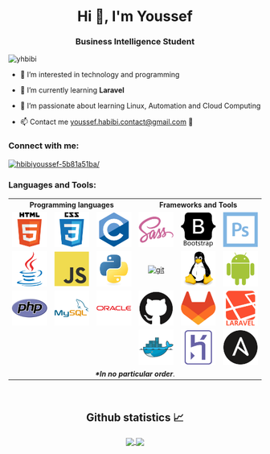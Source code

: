 <h1 align="center">Hi 👋, I'm Youssef</h1>
<h3 align="center">Business Intelligence Student</h3>

<p align="left"> <img src="https://komarev.com/ghpvc/?username=yhbibi&label=Profile%20views&color=0e75b6&style=flat" alt="yhbibi" /> </p>

- 👀 I’m interested in technology and programming

- 🌱 I’m currently learning **Laravel**

- 🧠 I’m passionate about learning Linux, Automation and Cloud Computing

- 📫 Contact me [youssef.habibi.contact@gmail.com](mailto:youssef.habibi.contact@gmail.com) 📧
  


<h3 align="left">Connect with me:</h3>
<p align="left">
<a href="https://www.linkedin.com/in/youssef-hbibi-5b81a51ba/" target="blank"><img align="center" src="https://raw.githubusercontent.com/rahuldkjain/github-profile-readme-generator/master/src/images/icons/Social/linked-in-alt.svg" alt="hbibiyoussef-5b81a51ba/" height="30" width="40" /></a>
</p>

<h3 align="left">Languages and Tools:</h3>



<table border="0" cellspacing="0" cellpadding="0" allign="center">
  <tbody>
    <tr>
      <th colspan="3">Programming languages</th>
      <th colspan="3">Frameworks and Tools</th>
    </tr>
    <tr>
     <td align="center">
        <a href="https://www.w3.org/html/" target="_blank" rel="noreferrer"> 
          <img src="https://raw.githubusercontent.com/devicons/devicon/master/icons/html5/html5-original-wordmark.svg" alt="html5" width="70" height="70"/> 
       </a>
      </td>
			<td align="center">
        <a href="https://www.w3schools.com/css/" target="_blank" rel="noreferrer">
         <img src="https://raw.githubusercontent.com/devicons/devicon/master/icons/css3/css3-original-wordmark.svg" alt="css3" width="70" height="70"/> 
        </a> 
      </td>
      <td align="center">
        <a href="https://www.cprogramming.com/" target="_blank" rel="noreferrer"> 
         <img src="https://raw.githubusercontent.com/devicons/devicon/master/icons/c/c-original.svg" alt="c" width="70" height="70"/> 
       </a>
      </td>
      <td align="center">
        <a href="https://sass-lang.com" target="_blank" rel="noreferrer"> 
         <img src="https://raw.githubusercontent.com/devicons/devicon/master/icons/sass/sass-original.svg" alt="sass" width="70" height="70"/>             </a>
      </td>
      <td align="center">
        <a href="https://getbootstrap.com" target="_blank" rel="noreferrer"> 
         <img src="https://raw.githubusercontent.com/devicons/devicon/master/icons/bootstrap/bootstrap-plain-wordmark.svg" alt="bootstrap" width="70" height="70"/> 
       </a>
      </td>
      <td align="center">
        <a href="https://www.photoshop.com/en" target="_blank" rel="noreferrer"> 
         <img src="https://raw.githubusercontent.com/devicons/devicon/master/icons/photoshop/photoshop-line.svg" alt="photoshop" width="70" height="70"/> 
       </a>
      </td>
    </tr>
    <tr>
      <td align="center">
        <a href="https://www.java.com" target="_blank" rel="noreferrer"> 
         <img src="https://raw.githubusercontent.com/devicons/devicon/master/icons/java/java-original.svg" alt="java" width="70" height="70"/>             </a>
      </td>
      <td align="center">
        <a href="https://developer.mozilla.org/en-US/docs/Web/JavaScript" target="_blank" rel="noreferrer"> 
         <img src="https://raw.githubusercontent.com/devicons/devicon/master/icons/javascript/javascript-original.svg" alt="javascript" width="70" height="70"/> 
       </a> 
      </td>
      <td align="center">
        <a href="https://python.org" target="_blank" rel="noreferrer"> 
         <img src="https://raw.githubusercontent.com/devicons/devicon/master/icons/python/python-original.svg" alt="python" width="70" height="70"/> 
        </a>
      </td>
      <td align="center">
        <a href="https://git-scm.com/" target="_blank" rel="noreferrer"> 
         <img src="https://www.vectorlogo.zone/logos/git-scm/git-scm-icon.svg" alt="git" width="70" height="70"/> 
        </a> 
      </td>
      <td align="center">
        <a href="https://www.linux.org/" target="_blank" rel="noreferrer"> 
         <img src="https://raw.githubusercontent.com/devicons/devicon/master/icons/linux/linux-original.svg" alt="linux" width="70" height="70"/>         </a>
      </td>
      <td align="center">
        <a href="https://www.android.com" target="_blank" rel="noreferrer"> 
         <img src="https://raw.githubusercontent.com/devicons/devicon/master/icons/android/android-original.svg" alt="android" width="70" height="70"/> 
        </a>
      </td>
    </tr>
    <tr>
      <td align="center">
        <a href="https://www.php.net" target="_blank" rel="noreferrer"> 
         <img src="https://raw.githubusercontent.com/devicons/devicon/master/icons/php/php-original.svg" alt="php" width="70" height="70"/> 
        </a>
      </td>
      <td align="center">
        <a href="https://www.mysql.com/" target="_blank" rel="noreferrer"> 
         <img src="https://raw.githubusercontent.com/devicons/devicon/master/icons/mysql/mysql-original-wordmark.svg" alt="mysql" width="70" height="70"/> 
        </a>
      </td>
     <td align="center">
        <a href="https://www.oracle.com/" target="_blank" rel="noreferrer"> 
         <img src="https://raw.githubusercontent.com/devicons/devicon/master/icons/oracle/oracle-original.svg" alt="oracle" width="70" height="70"/> 
        </a> 
      </td>
      <td align="center">
       <a href="https://github.com/" target="_blank" rel="noreferrer"> 
         <img src="https://raw.githubusercontent.com/devicons/devicon/master/icons/github/github-original.svg" alt="github" width="70" height="70"/>
        </a>
      </td>
      <td align="center">
        <a href="https://gitlab.com/" target="_blank" rel="noreferrer"> 
         <img src="https://raw.githubusercontent.com/devicons/devicon/master/icons/gitlab/gitlab-original.svg" alt="gitlab" width="70" height="70"/>
         </a>
      </td>
      <td align="center">
        <a href="https://laravel.com/" target="_blank" rel="noreferrer"> 
         <img src="https://raw.githubusercontent.com/devicons/devicon/master/icons/laravel/laravel-plain-wordmark.svg" alt="laravel" width="70" height="70"/> 
        </a>
      </td>
    </tr>
    <tr>
      <td align="center"></td>
      <td align="center"></td>
      <td align="center"></td>  
     <td align="center">
        <a href="https://www.docker.com/" target="_blank" rel="noreferrer"> 
         <img src="https://raw.githubusercontent.com/devicons/devicon/master/icons/docker/docker-original.svg" alt="docker" width="70" height="70"/> 
        </a> 
      </td>
      <td align="center">
        <a href="https://www.heroku.com/">
          <img src="https://raw.githubusercontent.com/devicons/devicon/master/icons/heroku/heroku-original.svg" alt="heroku" width="70" height="70"/>
        </a>
      </td>
      <td align="center">
        <a href="https://www.ansible.com/" target="_blank" rel="noreferrer"> 
         <img src="https://raw.githubusercontent.com/devicons/devicon/master/icons/ansible/ansible-original.svg" alt="ansible" width="70" height="70"/>         </a>
      </td>   
    </tr>
    <tr>
      <td align="center" colspan="6"><b><i>*In no particular order</i></b>.</td>
    </tr>
  </tbody>
</table>

<br/>
 
 <h2 align="center"> Github statistics 📈 </h2>
  
<div align="center"> 
      <a href="">
      <img align="center" src="https://github-readme-stats-sigma-five.vercel.app/api?username=yhbibi&show_icons=true&include_all_commits=true&count_private=true&theme=react&line_height=40" />
    </a>
    <a href="">
      <img align="center" src="https://github-readme-stats-sigma-five.vercel.app/api/top-langs/?username=yhbibi&theme=react&line_height=40&hide=css"/>
    </a>
</div
  
